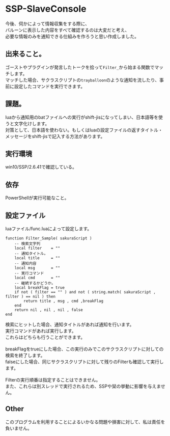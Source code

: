 # SSP-SlaveConsole
今後、伺かによって情報収集をする際に、<br>
バルーンに表示した内容をすべて確認するのは大変だと考え、<br>
必要な情報のみを通知できる仕組みを作ろうと思い作成しました。<br>


## 出来ること。
ゴーストやプラグインが発言したトークを拾って`Filter_`から始まる関数でマッチします。<br>
マッチした場合、サクラスクリプトの`trayballoon`のような通知を流したり、事前に設定したコマンドを実行できます。<br>


## 課題。
luaから通知用のbatファイルへの実行がshift-jisになってしまい、日本語等を使うと文字化けします。<br>
対策として、日本語を使わない。もしくはluaの設定ファイルの返すタイトル・メッセージをshift-jisで記入する方法があります。<br>


## 実行環境
win10/SSP/2.6.41で確認している。<br>


## 依存
PowerShellが実行可能なこと。<br>


## 設定ファイル
luaファイル/func.luaによって設定します。<br>
```
function Filter_Sample( sakuraScript )
    -- 検索文字列
    local filter    = ""
    -- 通知タイトル。
    local title     = ""
    -- 通知内容
    local msg       = ""
    -- 実行コマンド
    local cmd       = ""
    -- 継続するかどうか。
    local breakFlag = true
    if not ( filter == "" ) and not ( string.match( sakuraScript , filter ) == nil ) then
        return title , msg , cmd ,breakFlag
    end
    return nil , nil , nil , false
end
```
検索にヒットした場合、通知タイトルがあれば通知を行います。<br>
実行コマンドがあれば実行します。<br>
これらはどちらも行うことができます。<br>
<br>
breakFlagをtrueにした場合、この実行のみでこのサクラスクリプトに対しての検索を終了します。<br>
falseにした場合、同じサクラスクリプトに対して残りのFilterも確認して実行します。<br>
<br>
Filterの実行順番は指定することはできません。<br>
また、これらは別スレッドで実行されるため、SSPや栞の挙動に影響を与えません。<br>



## Other
このプログラムを利用することによるいかなる問題や損害に対して、私は責任を負いません。<br>


